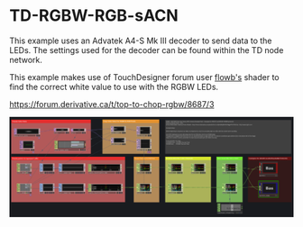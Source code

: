 # TD-RGBW-RGB-sACN
This example uses an Advatek A4-S Mk III decoder to send data to the LEDs. The settings used for the decoder can be found within the TD node network.

This example makes use of TouchDesigner forum user [flowb's](https://forum.derivative.ca/u/flowb/summary) shader to find the correct white value to use with the RGBW LEDs.

https://forum.derivative.ca/t/top-to-chop-rgbw/8687/3

![Image of node network](https://github.com/valkyriedimension/TD-RGBW-RGB-sACN/blob/main/TD_Network_v2.png?raw=true)
